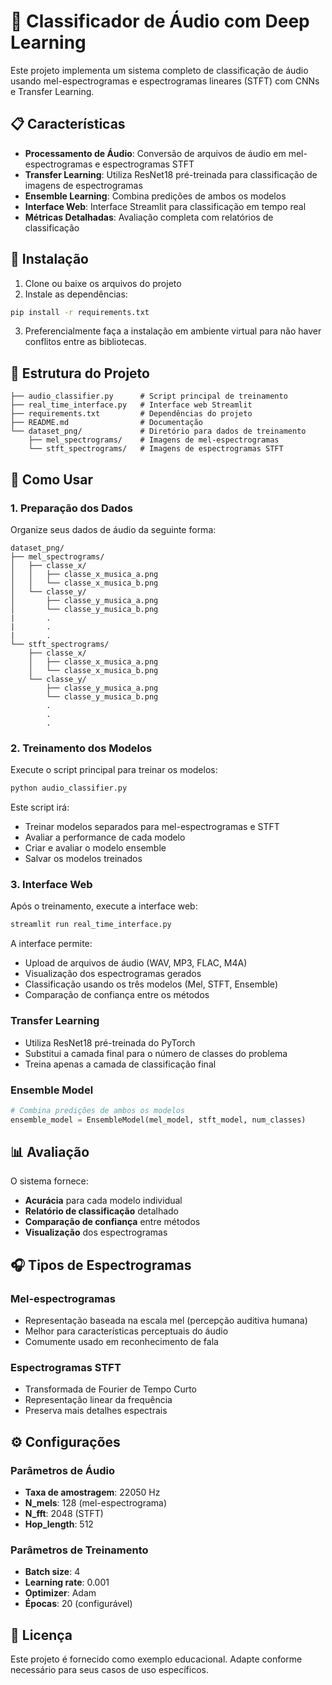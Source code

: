 # 🎵 Classificador de Áudio com Deep Learning

Este projeto implementa um sistema completo de classificação de áudio usando mel-espectrogramas e espectrogramas lineares (STFT) com CNNs e Transfer Learning.

## 📋 Características

- **Processamento de Áudio**: Conversão de arquivos de áudio em mel-espectrogramas e espectrogramas STFT
- **Transfer Learning**: Utiliza ResNet18 pré-treinada para classificação de imagens de espectrogramas
- **Ensemble Learning**: Combina predições de ambos os modelos
- **Interface Web**: Interface Streamlit para classificação em tempo real
- **Métricas Detalhadas**: Avaliação completa com relatórios de classificação

## 🚀 Instalação

1. Clone ou baixe os arquivos do projeto
2. Instale as dependências:

```bash
pip install -r requirements.txt
```
3. Preferencialmente faça a instalação em ambiente virtual para não haver conflitos entre as bibliotecas.

## 📁 Estrutura do Projeto

```
├── audio_classifier.py      # Script principal de treinamento
├── real_time_interface.py   # Interface web Streamlit
├── requirements.txt         # Dependências do projeto
├── README.md                # Documentação
└── dataset_png/             # Diretório para dados de treinamento
    ├── mel_spectrograms/    # Imagens de mel-espectrogramas
    └── stft_spectrograms/   # Imagens de espectrogramas STFT
```

## 🎯 Como Usar

### 1. Preparação dos Dados

Organize seus dados de áudio da seguinte forma:

```
dataset_png/
├── mel_spectrograms/
│   ├── classe_x/
│   │   ├── classe_x_musica_a.png
│   │   └── classe_x_musica_b.png
│   └── classe_y/
│       ├── classe_y_musica_a.png
│       └── classe_y_musica_b.png
|       .
|       .
|       .
└── stft_spectrograms/
    ├── classe_x/
    │   ├── classe_x_musica_a.png
    │   └── classe_x_musica_b.png
    └── classe_y/
        ├── classe_y_musica_a.png
        └── classe_y_musica_b.png
        .
        .
        .
```

### 2. Treinamento dos Modelos

Execute o script principal para treinar os modelos:

```bash
python audio_classifier.py
```

Este script irá:

- Treinar modelos separados para mel-espectrogramas e STFT
- Avaliar a performance de cada modelo
- Criar e avaliar o modelo ensemble
- Salvar os modelos treinados

### 3. Interface Web

Após o treinamento, execute a interface web:

```bash
streamlit run real_time_interface.py
```

A interface permite:
- Upload de arquivos de áudio (WAV, MP3, FLAC, M4A)
- Visualização dos espectrogramas gerados
- Classificação usando os três modelos (Mel, STFT, Ensemble)
- Comparação de confiança entre os métodos


### Transfer Learning

- Utiliza ResNet18 pré-treinada do PyTorch
- Substitui a camada final para o número de classes do problema
- Treina apenas a camada de classificação final

### Ensemble Model

```python
# Combina predições de ambos os modelos
ensemble_model = EnsembleModel(mel_model, stft_model, num_classes)
```

## 📊 Avaliação

O sistema fornece:
- **Acurácia** para cada modelo individual
- **Relatório de classificação** detalhado
- **Comparação de confiança** entre métodos
- **Visualização** dos espectrogramas

## 🎧 Tipos de Espectrogramas

### Mel-espectrogramas
- Representação baseada na escala mel (percepção auditiva humana)
- Melhor para características perceptuais do áudio
- Comumente usado em reconhecimento de fala

### Espectrogramas STFT
- Transformada de Fourier de Tempo Curto
- Representação linear da frequência
- Preserva mais detalhes espectrais

## ⚙️ Configurações

### Parâmetros de Áudio
- **Taxa de amostragem**: 22050 Hz
- **N_mels**: 128 (mel-espectrograma)
- **N_fft**: 2048 (STFT)
- **Hop_length**: 512

### Parâmetros de Treinamento
- **Batch size**: 4
- **Learning rate**: 0.001
- **Optimizer**: Adam
- **Épocas**: 20 (configurável)

## 📝 Licença

Este projeto é fornecido como exemplo educacional. Adapte conforme necessário para seus casos de uso específicos.

